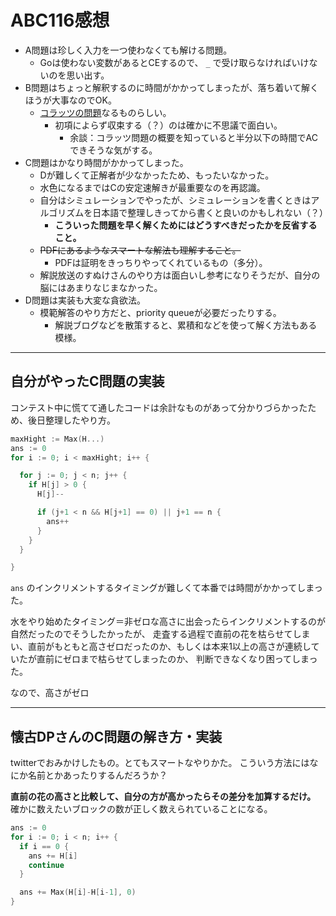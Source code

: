 # ABC116感想

- A問題は珍しく入力を一つ使わなくても解ける問題。
  - Goは使わない変数があるとCEするので、 `_` で受け取らなければいけないのを思い出す。
- B問題はちょっと解釈するのに時間がかかってしまったが、落ち着いて解くほうが大事なのでOK。
  - [コラッツの問題](https://ja.wikipedia.org/wiki/%E3%82%B3%E3%83%A9%E3%83%83%E3%83%84%E3%81%AE%E5%95%8F%E9%A1%8C)なるものらしい。
    - 初項によらず収束する（？）のは確かに不思議で面白い。
      - 余談：コラッツ問題の概要を知っていると半分以下の時間でACできそうな気がする。
- C問題はかなり時間がかかってしまった。
  - Dが難しくて正解者が少なかったため、もったいなかった。
  - 水色になるまではCの安定速解きが最重要なのを再認識。
  - 自分はシミュレーションでやったが、シミュレーションを書くときはアルゴリズムを日本語で整理しきってから書くと良いのかもしれない（？）
    - **こういった問題を早く解くためにはどうすべきだったかを反省すること。**
  - ~~PDFにあるようなスマートな解法も理解すること。~~
    - PDFは証明をきっちりやってくれているもの（多分）。
  - 解説放送のすぬけさんのやり方は面白いし参考になりそうだが、自分の脳にはあまりなじまなかった。
- D問題は実装も大変な貪欲法。
  - 模範解答のやり方だと、priority queueが必要だったりする。
    - 解説ブログなどを散策すると、累積和などを使って解く方法もある模様。

---

## 自分がやったC問題の実装

コンテスト中に慌てて通したコードは余計なものがあって分かりづらかったため、後日整理したやり方。

```go
maxHight := Max(H...)
ans := 0
for i := 0; i < maxHight; i++ {

  for j := 0; j < n; j++ {
    if H[j] > 0 {
      H[j]--

      if (j+1 < n && H[j+1] == 0) || j+1 == n {
        ans++
      }
    }
  }

}
```

`ans` のインクリメントするタイミングが難しくて本番では時間がかかってしまった。

水をやり始めたタイミング＝非ゼロな高さに出会ったらインクリメントするのが自然だったのでそうしたかったが、
走査する過程で直前の花を枯らせてしまい、直前がもともと高さゼロだったのか、もしくは本来1以上の高さが連続していたが直前にゼロまで枯らせてしまったのか、
判断できなくなり困ってしまった。

なので、高さがゼロ

---

## 懐古DPさんのC問題の解き方・実装

twitterでおみかけしたもの。とてもスマートなやりかた。
こういう方法にはなにか名前とかあったりするんだろうか？

**直前の花の高さと比較して、自分の方が高かったらその差分を加算するだけ。**
確かに数えたいブロックの数が正しく数えられていることになる。

```go
ans := 0
for i := 0; i < n; i++ {
  if i == 0 {
    ans += H[i]
    continue
  }

  ans += Max(H[i]-H[i-1], 0)
}
```

